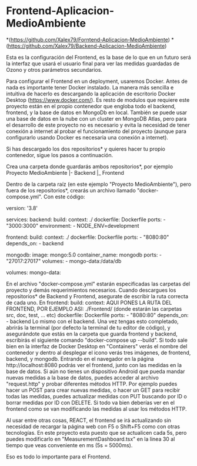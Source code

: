 # Frontend-Aplicacion-MedioAmbiente
 
*(https://github.com/Xalex79/Forntend-Aplicacion-MedioAmbiente)
*(https://github.com/Xalex79/Backend-Aplicacion-MedioAmbiente)

Esta es la configuración del Frontend, es la base de lo que en un futuro será la interfaz que usará el usuario final para ver las medidas guardadas de Ozono y otros parámetros secundarios. 

Para configurar el Frontend en un deployment, usaremos Docker.
Antes de nada es importante tener Docker instalado. La manera más sencilla e intuitiva de hacerlo es descargando la aplicación de escritorio Docker Desktop (https://www.docker.com/). Es resto de modulos que requiere este proyecto están en el propio contenedor que engloba todo el backend, frontend, y la base de datos en MongoDb en local. También se puede usar una base de datos en la nube con un cluster en MongoDB Atlas, pero para el desarrollo de este proyecto no es necesario y evita la necesidad de tener conexión a internet al probar el funcionamiento del proyecto (aunque para configurarlo usando Docker es necesaria una conexión a internet).

Si has descargado los dos repositorios* y quieres hacer tu propio contenedor, sigue los pasos a continuación.

Crea una carpeta donde guardarás ambos repositorios*, por ejemplo Proyecto MedioAmbiente
                                                                 |- Backend
                                                                 |_ Frontend

Dentro de la carpeta raíz (en este ejemplo "Proyecto MedioAmbiente"), pero fuera de los repositorios*, crearás un archivo llamado "docker-compose.yml". Con este código:

version: '3.8'

services:
  backend:
    build:
      context: ./
      dockerfile: Dockerfile
    ports:
      - "3000:3000"
    environment:
      - NODE_ENV=development

  frontend:
    build:
      context: ./
      dockerfile: Dockerfile
    ports:
      - "8080:80"
    depends_on:
      - backend

  mongodb:
    image: mongo:5.0
    container_name: mongodb
    ports:
      - "27017:27017"
    volumes:
      - mongo-data:/data/db

volumes:
  mongo-data:


En el archivo "docker-compose.yml" estarán especificadas las carpetas del proyecto y demás requerimientos necesarios. Cuando descargues los repositorios* de Backend y Frontend, asegurate de escribir la ruta correcta de cada uno. 
En frontend:
    build:
      context: AQUI PONES LA RUTA DEL FRONTEND, POR EJEMPLO ASI: ./Frontend/ (donde estarán las carpetas src, doc, test, ... etc)
      dockerfile: Dockerfile
    ports:
      - "8080:80"
    depends_on:
      - backend
Lo mismo con el backend. 
Una vez tengas esto completado, abrirás la terminal (por defecto la terminal de tu editor de código), y asegurándote que estás en la carpeta que guarda frontend y backend, escribirás el siguiente comando "docker-compose up --build". Si todo sale bien en la interfaz de Docker Desktop en "Containers" verás el nombre del contenedor y dentro al desplegar el icono verás tres imágenes, de frontend, backend, y mongodb. 
Entrando en el navegador en la página http://localhost:8080 podrás ver el frontend, junto con las medidas en la base de datos. Si aún no tienes un dispositivo Android que pueda mandar nuevas medidas a la base de datos, puedes acceder al archivo "request.http" y probar diferentes métodos HTTP. Por ejemplo puedes hacer un POST para crear nuevas medidas, o hacer un GET para recibir todas las medidas, puedes actualizar medidas con PUT buscando por ID o borrar medidas por ID con DELETE. Si todo va bien deberías ver en el frontend como se van modificando las medidas al usar los métodos HTTP. 

Al usar entre otras cosas, REACT, el frontend se irá actualizando sin necesidad de recargar la página web con F5 o Shift+F5 como con otras tecnologías. En este proyecto esta puesto que se actualicen cada 5s, pero puedes modificarlo en "MeasurementDashboard.tsx" en la linea 30 al tiempo que veas conveniente en ms (5s = 5000ms).

Eso es todo lo importante para el Frontend.